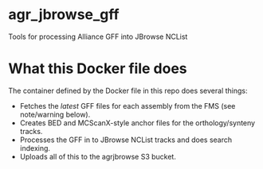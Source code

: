 # agr_jbrowse_gff

Tools for processing Alliance GFF into JBrowse NCList

# What this Docker file does

The container defined by the Docker file in this repo does several things:

- Fetches the _latest_ GFF files for each assembly from the FMS (see note/warning
  below).
- Creates BED and MCScanX-style anchor files for the orthology/synteny tracks.
- Processes the GFF in to JBrowse NCList tracks and does search indexing.
- Uploads all of this to the agrjbrowse S3 bucket.
